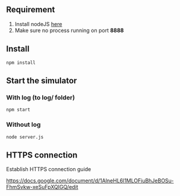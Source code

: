 ## Requirement
1. Install nodeJS [here](https://nodejs.org/en/download/)
2. Make sure no process running on port **8888**

## Install
```
npm install
```

## Start the simulator
### With log (to log/ folder)
```
npm start
```

### Without log
```
node server.js
```

## HTTPS connection
Establish HTTPS connection guide

https://docs.google.com/document/d/1AlneHL6l1MLOFiuBhJeBOSu-FhmSvkw-xeSuFpXQIGQ/edit
